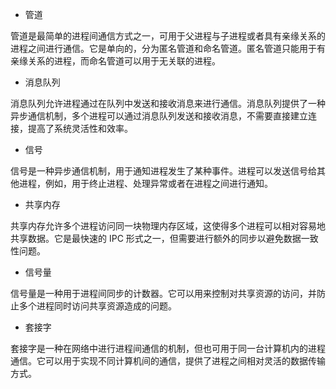 - 管道

管道是最简单的进程间通信方式之一，可用于父进程与子进程或者具有亲缘关系的进程之间进行通信。它是单向的，分为匿名管道和命名管道。匿名管道只能用于有亲缘关系的进程，而命名管道可以用于无关联的进程。

- 消息队列

消息队列允许进程通过在队列中发送和接收消息来进行通信。消息队列提供了一种异步通信机制，多个进程可以通过消息队列发送和接收消息，不需要直接建立连接，提高了系统灵活性和效率。

- 信号

信号是一种异步通信机制，用于通知进程发生了某种事件。进程可以发送信号给其他进程，例如，用于终止进程、处理异常或者在进程之间进行通知。

- 共享内存

共享内存允许多个进程访问同一块物理内存区域，这使得多个进程可以相对容易地共享数据。它是最快速的 IPC 形式之一，但需要进行额外的同步以避免数据一致性问题。

- 信号量

信号量是一种用于进程间同步的计数器。它可以用来控制对共享资源的访问，并防止多个进程同时访问共享资源造成的问题。

- 套接字

套接字是一种在网络中进行进程间通信的机制，但也可用于同一台计算机内的进程通信。它可以用于实现不同计算机间的通信，提供了进程之间相对灵活的数据传输方式。